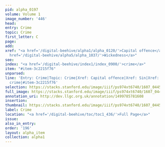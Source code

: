 ```yaml
---
pid: alpha_0197
volume: Volume 1
image_number: '446'
head:
entry: Crime
topic: Crime
first_letter: C
page:
add:
xref: "<a href='/digital-beehive/alpha1/alpha_0120/'>Capital offence</a>|<a href='/digital-beehive/alpha4/alpha_0883/'>Sin</a>|<a
  href='/digital-beehive/alpha5/alpha_1037/'>Wickedness</a>"
see:
index: "<a href='/digital-beehive/index1/index_0900/'>crime</a>"
item: "#item-3c2215f76"
unparsed:
line: 'Entry: Crime|Topic: Crime|Xref: Capital offence|Xref: Sin|Xref: Wickedness|Index:
  crime|#item-3c2215f76'
selection: https://stacks.stanford.edu/image/iiif/ps974xt6740/1607_0445/798,2469,3044,669/full/0/default.jpg
full_image: https://stacks.stanford.edu/image/iiif/ps974xt6740/1607_0445/full/full/0/default.jpg
annotation_uri: http://dev.llgc.org.uk/annotation/1499785781608
insertion:
thumbnail: https://stacks.stanford.edu/image/iiif/ps974xt6740/1607_0445/798,2469,600,180/250,/0/default.jpg
label: Crime
location: "<a href='/digital-beehive/toc/toc1_436/'>Full Page</a>"
issue:
also_in_entry:
order: '196'
layout: alpha_item
collection: alpha1
---
```

